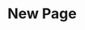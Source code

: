 ---
layout: information-page
title: New Page
slug:
    - label: page title for the URL
published: false
page_blocks:
description:
---